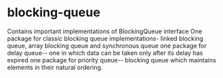 # blocking-queue
Contains important implementations of BlockingQueue interface
One package for classic blocking queue implementations- linked blocking queue, array blocking queue and synchronous queue
one package for delay queue-- one in which data can be taken only after its delay has expired
one package for priority queue-- blocking queue which maintains elements in their natural ordering.

